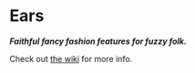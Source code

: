 # Ears
***Faithful fancy fashion features for fuzzy folk.***

Check out [the wiki](https://github.com/unascribed/Ears/wiki) for more info.

